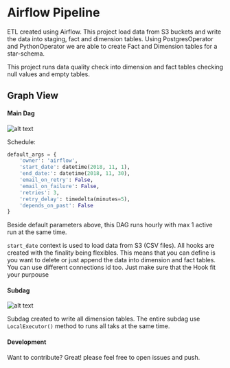 # Airflow Pipeline

ETL created using Airflow. This project load data from S3 buckets and write the data into staging, fact and dimension tables. Using PostgresOperator and PythonOperator we are able to create Fact and Dimension tables for a star-schema.

This project runs data quality check into dimension and fact tables checking  null values and empty tables.

## Graph View 

#### Main Dag

![alt text](https://i.imgur.com/qTqTi7V.png "Main Dag")

Schedule:

```python
default_args = {
    'owner': 'airflow',
    'start_date': datetime(2018, 11, 1),
    'end_date:': datetime(2018, 11, 30),
    'email_on_retry': False,
    'email_on_failure': False,
    'retries': 3,
    'retry_delay': timedelta(minutes=5),
    'depends_on_past': False
}
```

Beside default parameters above, this DAG runs hourly with max 1 active run at the same time.

`start_date` context is used to load data from S3 (CSV files). All hooks are created with the finality being flexibles. This means that you can define is you want to delete or just append the data into dimension and fact tables. You can use different connections id too. Just make sure that the Hook fit your purpouse

#### Subdag

![alt text](https://i.imgur.com/rGwWFld.png "Subdag")  

Subdag created to write all dimension tables. 
The entire subdag use `LocalExecutor()` method to runs all taks at the same time. 

#### Development
Want to contribute? Great! please feel free to open issues and push.
